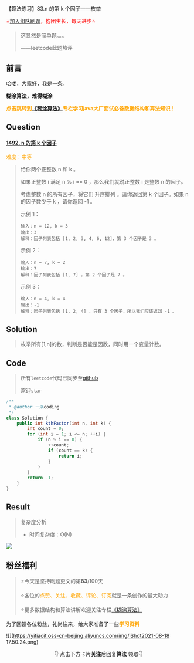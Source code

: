 【算法练习】83.n 的第 k 个因子——枚举

<font color=red>⭐[加入组队刷题](https://docs.qq.com/mind/DZUtHWVlsalNRU1dp)，抱团生长，每天进步⭐</font>

>这显然是简单题。。。
>
>——leetcode此题热评

## 前言

哈喽，大家好，我是一条。

**糊涂算法，难得糊涂**

<font color=orange><b>点击跳转到[《糊涂算法》](https://blog.csdn.net/skylibiao/category_11292502.html?spm=1001.2014.3001.5482)专栏学习java大厂面试必备数据结构和算法知识！</b></font>

## Question

#### [1492. n 的第 k 个因子](https://leetcode-cn.com/problems/the-kth-factor-of-n/)

<font color=orange>难度：中等</font>

>给你两个正整数 n 和 k 。
>
>如果正整数 i 满足 n % i == 0 ，那么我们就说正整数 i 是整数 n 的因子。
>
>考虑整数 n 的所有因子，将它们 升序排列 。请你返回第 k 个因子。如果 n 的因子数少于 k ，请你返回 -1 。
>
> 
>
>示例 1：
>
>```
>输入：n = 12, k = 3
>输出：3
>解释：因子列表包括 [1, 2, 3, 4, 6, 12]，第 3 个因子是 3 。
>```
>
>示例 2：
>
>```
>输入：n = 7, k = 2
>输出：7
>解释：因子列表包括 [1, 7] ，第 2 个因子是 7 。
>```
>
>示例 3：
>
>```
>输入：n = 4, k = 4
>输出：-1
>解释：因子列表包括 [1, 2, 4] ，只有 3 个因子，所以我们应该返回 -1 。
>```

## Solution

>枚举所有[1,n]的数，判断是否能是因数，同时用一个变量计数。


## Code

>所有`leetcode`代码已同步至[github](https://github.com/lbsys)
>
>欢迎`star`

```java
/**
 * @author 一条coding
 */
class Solution {
    public int kthFactor(int n, int k) {
        int count = 0;
        for (int i = 1; i <= n; ++i) {
            if (n % i == 0) {
                ++count;
                if (count == k) {
                    return i;
                }
            }
        }
        return -1;
    }
}
```

## Result

> 复杂度分析
>
> - 时间复杂度：O(N) 

![](https://yitiaoit.oss-cn-beijing.aliyuncs.com/img/image-20211010115048537.png)


## 粉丝福利

>⭐今天是坚持刷题更文的第**83**/100天
>
>⭐各位的<font color=orange>点赞、关注、收藏、评论、订阅</font>就是一条创作的最大动力
>
>⭐更多数据结构和算法讲解欢迎关注专栏[《糊涂算法》](https://blog.csdn.net/skylibiao/category_11292502.html?spm=1001.2014.3001.5482)

为了回馈各位粉丝，礼尚往来，给大家准备了一些<font color=orange><b>学习资料</b></font>

![](https://yitiaoit.oss-cn-beijing.aliyuncs.com/img/iShot2021-08-18 17.50.24.png)

<center>👇 点击下方卡片<b>关注</b>后回复<b>算法</b> 领取👇</center>

